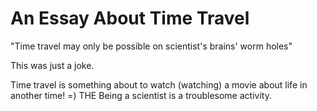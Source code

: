 # An Essay About Time Travel

"Time travel may only be possible on scientist's brains' worm holes"

This was just a joke.

Time travel is something about to watch (watching) a movie about life in another time! =) THE
Being a scientist is a troublesome activity.

